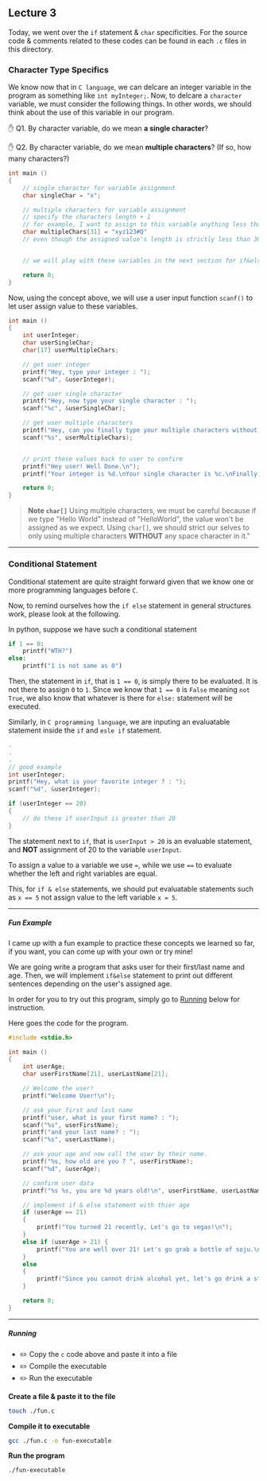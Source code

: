 ## Lecture 3

Today, we went over the `if` statement & `char` specificities. For the source code & comments
related to these codes can be found in each `.c` files in this directory.

### Character Type Specifics

We know now that in `C language`, we can delcare an integer variable in the program as something like
`int myInteger;`. Now, to delcare a `character` variable, we must consider the following things. In other words,
we should think about the use of this variable in our program.

✋ Q1. By character variable, do we mean **a single character**?

✋ Q2. By character variable, do we mean **multiple characters**? (If so, how many characters?)

```c
int main ()
{
    // single character for variable assignment
    char singleChar = "x";

    // multiple characters for variable assignment
    // specify the characters length + 1
    // for example, I want to assign to this variable anything less than equal to 30 characters.
    char multipleChars[31] = "xyz123#Q"
    // even though the assigned value's length is strictly less than 30, it is fine because it meets our pre defined rule set. [31] (less than equal to 30)


    // we will play with these variables in the next section for if&else statements

    return 0;
}
```

Now, using the concept above, we will use a user input function `scanf()` to let user assign value to these variables.

```c
int main ()
{
    int userInteger;
    char userSingleChar;
    char[17] userMultipleChars;

    // get user integer
    printf("Hey, type your integer : ");
    scanf("%d", &userInteger);

    // get user single character
    printf("Hey, now type your single character : ");
    scanf("%c", &userSingleChar);

    // get user multiple characters
    printf("Hey, can you finally type your multiple characters without space? : ");
    scanf("%s", userMultipleChars);


    // print these values back to user to confirm
    printf("Hey user! Well Done.\n");
    printf("Your integer is %d.\nYour single character is %c.\nFinally, your multiple characters are %s.\n", userInteger, userSingleChar, userMultipleChars);

    return 0;
}
```

> **Note `char[]`**
> Using multiple characters, we must be careful because if we type "Hello World" instead of "HelloWorld", the value won't be assigned as we expect. Using `char[]`, we should strict our selves to only using multiple characters **WITHOUT** any space character in it."

---

### Conditional Statement

Conditional statement are quite straight forward given that we know one or more programming languages before `C`.

Now, to remind ourselves how the `if else` statement in general structures work, please look at the following.

In python, suppose we have such a conditional statement

```python
if 1 == 0:
    printf("WTH?")
else:
    printf("1 is not same as 0")
```

Then, the statement in `if`, that is `1 == 0`, is simply there to be evaluated. It is not there to assign `0` to `1`. Since we know that `1 == 0` is `False` meaning `not True`, we also know that whatever is there for `else:` statement will be executed.

Similarly, in `C programming language`, we are inputing an evaluatable statement inside the `if` and `esle if` statement.

```c
.
.
.
// good example
int userInteger;
printf("Hey, what is your favorite integer ? : ");
scanf("%d", &userInteger);

if (userInteger == 20)
{
    // do these if userInput is greater than 20
}
```

The statement next to `if`, that is `userInput > 20` is an evaluable statement, and **NOT** assignment of 20 to the variable `userInput`.

To assign a value to a variable we use `=`, while we use `==` to evaluate whether the left and right variables are equal.

This, for `if & else` statements, we should put evaluatable statements such as `x == 5` not assign value to the left variable `x = 5`.

---

##### Fun Example

I came up with a fun example to practice these concepts we learned so far, if you want, you can come up with your own or try mine!

We are going write a program that asks user for their first/last name and age. Then, we will implement `if&else` statement to print out different sentences depending on the user's assigned age.

In order for you to try out this program, simply go to [Running](#Running) below for instruction.

Here goes the code for the program.

```c
#include <stdio.h>

int main ()
{
    int userAge;
    char userFirstName[21], userLastName[21];

    // Welcome the user!
    printf("Welcome User!\n");

    // ask your first and last name
    printf("user, what is your first name? : ");
    scanf("%s", userFirstName);
    printf("and your last name? : ");
    scanf("%s", userLastName);

    // ask your age and now call the user by their name.
    printf("%s, how old are you ? ", userFirstName);
    scanf("%d", &userAge);

    // confirm user data
    printf("%s %s, you are %d years old!\n", userFirstName, userLastName, userAge);

    // implement if & else statement with thier age
    if (userAge == 21)
    {
        printf("You turned 21 recently, Let's go to vegas!\n");
    }
    else if (userAge > 21) {
        printf("You are well over 21! Let's go grab a bottle of soju.\n");
    }
    else
    {
        printf("Since you cannot drink alcohol yet, let's go drink a strawberry milk or orange juice.\n");
    }

    return 0;
}
```

---

##### Running

- ✏️ Copy the `c` code above and paste it into a file
- ✏️ Compile the executable
- ✏️ Run the executable

**Create a file & paste it to the file**

```bash
touch ./fun.c
```

**Compile it to executable**

```bash
gcc ./fun.c -o fun-executable
```

**Run the program**

```bash
./fun-executable
```
